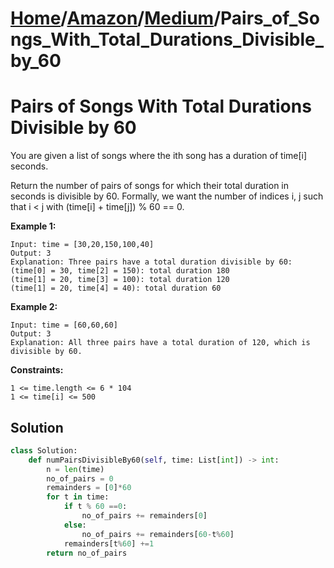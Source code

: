 # [Home](./../..)/[Amazon](./..)/[Medium](./)/Pairs_of_Songs_With_Total_Durations_Divisible_by_60
<h1>Pairs of Songs With Total Durations Divisible by 60</h1>

<p>
You are given a list of songs where the ith song has a duration of time[i] seconds.

Return the number of pairs of songs for which their total duration in seconds is divisible by 60. Formally, we want the number of indices i, j such that i < j with (time[i] + time[j]) % 60 == 0.

</p>

<b>Example 1:</b>

    Input: time = [30,20,150,100,40]
    Output: 3
    Explanation: Three pairs have a total duration divisible by 60:
    (time[0] = 30, time[2] = 150): total duration 180
    (time[1] = 20, time[3] = 100): total duration 120
    (time[1] = 20, time[4] = 40): total duration 60
  
<b>Example 2:</b>

    Input: time = [60,60,60]
    Output: 3
    Explanation: All three pairs have a total duration of 120, which is divisible by 60.
 
<b>Constraints:</b>

    1 <= time.length <= 6 * 104
    1 <= time[i] <= 500


<h2>Solution</h2>

```python
class Solution:
    def numPairsDivisibleBy60(self, time: List[int]) -> int:
        n = len(time)
        no_of_pairs = 0
        remainders = [0]*60 
        for t in time:
            if t % 60 ==0:
                no_of_pairs += remainders[0]
            else:
                no_of_pairs += remainders[60-t%60]
            remainders[t%60] +=1
        return no_of_pairs
```
